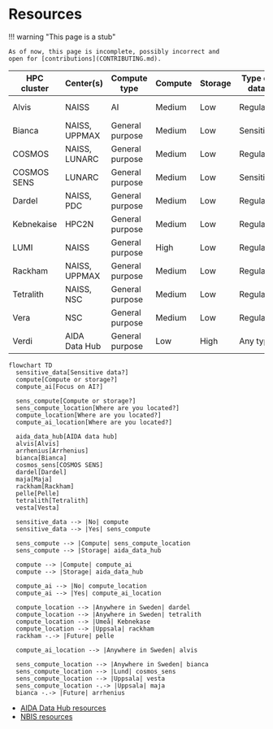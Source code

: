 # Resources

!!! warning "This page is a stub"

    As of now, this page is incomplete, possibly incorrect and
    open for [contributions](CONTRIBUTING.md).

<!-- markdownlint-disable MD013 --><!-- Tables cannot be split up over lines, hence will break 80 characters per line -->

HPC cluster | Center(s)              | Compute type   | Compute | Storage |Type of data| Accessible for
------------|------------------------|----------------|---------|---------|------------|--------------------
Alvis       | NAISS                  | AI             | Medium  | Low     | Regular    | Swedish researchers
Bianca      | NAISS, UPPMAX          | General purpose| Medium  | Low     | Sensitive  | Swedish researchers
COSMOS      | NAISS, LUNARC          | General purpose| Medium  | Low     | Regular    | Swedish researchers
COSMOS SENS | LUNARC                 | General purpose| Medium  | Low     | Sensitive  | Lund researchers
Dardel      | NAISS, PDC             | General purpose| Medium  | Low     | Regular    | Swedish researchers
Kebnekaise  | HPC2N                  | General purpose| Medium  | Low     | Regular    | Umeå researchers
LUMI        | NAISS                  | General purpose| High    | Low     | Regular    | Swedish researchers
Rackham     | NAISS, UPPMAX          | General purpose| Medium  | Low     | Regular    | Uppsala researchers
Tetralith   | NAISS, NSC             | General purpose| Medium  | Low     | Regular    | Swedish researchers
Vera        | NSC                    | General purpose| Medium  | Low     | Regular    | Linköping researchers
Verdi       | AIDA Data Hub          | General purpose| Low     | High    | Any type   | Anyone

<!-- markdownlint-enable MD013 -->


```mermaid
flowchart TD
  sensitive_data[Sensitive data?]
  compute[Compute or storage?]
  compute_ai[Focus on AI?]

  sens_compute[Compute or storage?]
  sens_compute_location[Where are you located?]
  compute_location[Where are you located?]
  compute_ai_location[Where are you located?]

  aida_data_hub[AIDA data hub]
  alvis[Alvis]
  arrhenius[Arrhenius]
  bianca[Bianca]
  cosmos_sens[COSMOS SENS]
  dardel[Dardel]
  maja[Maja]
  rackham[Rackham]
  pelle[Pelle]
  tetralith[Tetralith]
  vesta[Vesta]

  sensitive_data --> |No| compute
  sensitive_data --> |Yes| sens_compute

  sens_compute --> |Compute| sens_compute_location
  sens_compute --> |Storage| aida_data_hub

  compute --> |Compute| compute_ai
  compute --> |Storage| aida_data_hub

  compute_ai --> |No| compute_location
  compute_ai --> |Yes| compute_ai_location

  compute_location --> |Anywhere in Sweden| dardel
  compute_location --> |Anywhere in Sweden| tetralith
  compute_location --> |Umeå| Kebnekase
  compute_location --> |Uppsala| rackham
  rackham -.-> |Future| pelle

  compute_ai_location --> |Anywhere in Sweden| alvis

  sens_compute_location --> |Anywhere in Sweden| bianca
  sens_compute_location --> |Lund| cosmos_sens
  sens_compute_location --> |Uppsala| vesta
  sens_compute_location -.-> |Uppsala| maja
  bianca -.-> |Future| arrhenius
```

- [AIDA Data Hub resources](https://nbisweden.github.io/aida-datahub-docs/)
- [NBIS resources](https://nbis.se/services/computational-resources)
